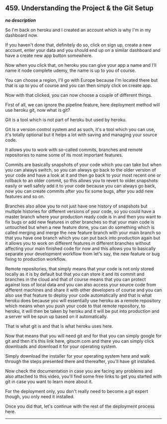 ## 459. Understanding the Project & the Git Setup

<strong><em>no description</em></strong>

So I'm back on heroku and I created an account which is why I'm in my dashboard
now. 

If you haven't done that, definitely do so, click on sign up, create a new
account, enter your data and you should end up on a similar dashboard and have a
create new app button somewhere. 

Now when you click that, on heroku you can give your app a name and I'll name it
node complete udemy, the name is up to you of course. 

You can choose a region, I'll go with Europe because I'm located there but that
is up to you of course and you can then simply click on create app. 

Now with that clicked, you can now choose a couple of different things. 

First of all, we can ignore the pipeline feature, here deployment method will
use heroku git, now what is git? 

Git is a tool which is not part of heroku but used by heroku. 

Git is a version control system and as such, it's a tool which you can use, it's
totally optional but it helps a lot with saving and managing your source code. 

It allows you to work with so-called commits, branches and remote repositories
to name some of its most important features. 

Commits are basically snapshots of your code which you can take but when you can
always switch, so you can always go back to the older version of your code and
have a look at it and then go back to your most recent one or rollback to an
older commit, so this allows you to revert to older snapshots easily or well
safely add it to your code because you can always go back, now you can create
commits after you fix some bugs, after you add new features and so on. 

Branches also allow you to not just have one history of snapshots but multiple
histories for different versions of your code, so you could have a master branch
where your production ready code is in and then you want to fix bugs or add new
features in other branches so that your main code is untouched but when a new
feature done, you can do something which is called merging and merge the new
feature branch with your main branch so that you have one branch which you can
put back into production again but it allows you to work on different features
in different branches without affecting your main finished code for now and this
allows you to basically separate your development workflow from let's say, the
new feature or bug fixing to production workflow. 

Remote repositories, that simply means that your code is not only stored locally
as it is by default but that you can store it and its commit and branches in the
cloud and that of course means that you can protect against loss of local data
and you can also access your source code from different machines and share it
with other developers of course and you can also use that feature to deploy your
code automatically and that is what heroku does because you will essentially use
heroku as a remote repository which means when you push your code to that remote
repository, to heroku, it will then be taken by heroku and it will be put into
production and a server will be spun up based on it automatically. 

That is what git is and that is what heroku uses here. 

Now that means that you will need git and for that you can simply google for git
and then it's this link here, gitscm.com and there you can simply click
downloads and download it for your operating system. 

Simply download the installer for your operating system here and walk through
the steps presented there and thereafter, you'll have git installed. 

Now check the documentation in case you are facing any problems and also
attached to this video, you'll find some free links to get you started with git
in case you want to learn more about it. 

For the deployment only, you don't really need to become a git expert though,
you only need it installed. 

Once you did that, let's continue with the rest of the deployment process here. 

---